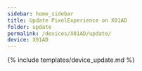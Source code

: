 ```yaml
---
sidebar: home_sidebar
title: Update PixelExperience on X01AD
folder: update
permalink: /devices/X01AD/update/
device: X01AD
---
```

{% include templates/device_update.md %}

